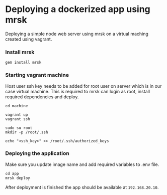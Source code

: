 # Deploying a dockerized app using mrsk
Deploying a simple node web server using mrsk on a virtual maching created using vagrant.

### Install mrsk
```shell
gem install mrsk
```

### Starting vagrant machine
Host user ssh key needs to be added for root user on server which is in our case virtual machine. This is required to mrsk can login as root, install required dependencies and deploy.
```shell
cd machine

vagrant up
vagrant ssh

sudo su root
mkdir -p /root/.ssh

echo "<ssh_key>" >> /root/.ssh/authorized_keys
```

### Deploying the application
Make sure you update image name and add required variables to .env file.
```shell
cd app
mrsk deploy
```
After deployment is finished the app should be available at `192.168.20.10`.
